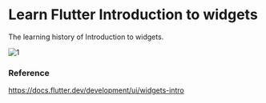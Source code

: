 # Learn Flutter Introduction to widgets
The learning history of Introduction to widgets.

![1](https://user-images.githubusercontent.com/33342822/176931229-53d8a2e1-c4e8-4318-97ae-8de583cdb57e.png)

### Reference
https://docs.flutter.dev/development/ui/widgets-intro
